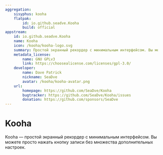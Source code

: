 ```yaml
---
aggregation:
    sisyphus: kooha
    flatpak:
        id: io.github.seadve.Kooha
        build: official
appstream:
    id: io.github.seadve.Kooha
    name: Kooha
    icon: /kooha/kooha-logo.svg
    summary: Простой экранный рекордер с минимальным интерфейсом. Вы можете просто нажать кнопку записи без необходимости настраивать кучу настроек.
    metadata_license:
        name: GNU GPLv3
        link: https://choosealicense.com/licenses/gpl-3.0/
    developer:
        name: Dave Patrick
        nickname: SeaDve
        avatar: /kooha/kooha-avatar.png
    url:
        homepage: https://github.com/SeaDve/Kooha
        bugtracker: https://github.com/SeaDve/Kooha/issues
        donation: https://github.com/sponsors/SeaDve
---
```


# Kooha

Kooha — простой экранный рекордер с минимальным интерфейсом. Вы можете просто нажать кнопку записи без множества дополнительных настроек.

<!--@include: @apps/_parts/install/content-repo.md-->
<!--@include: @apps/_parts/install/content-flatpak.md-->
